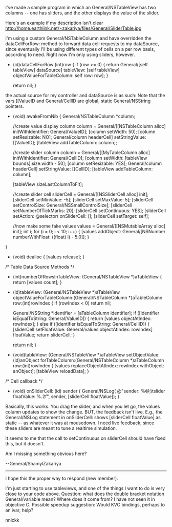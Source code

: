 I've made a sample program in which an General/NSTableView has two columns -- one has sliders, and the other displays the value of the slider. 

Here's an example if my description isn't clear
http://home.earthlink.net/~zakariya/files/General/SliderTable.jpg

I'm using a custom General/NSTableColumn and have overridden the dataCellForRow: method to forward data cell requests to my dataSource, since eventually I'll be using different types of cells on a per row basis, according to need. Right now I'm only using sliders, however.


    
- (id)dataCellForRow:(int)row
{
	if (row >= 0)
	{
		return General/[self tableView] dataSource] 
			tableView: [self tableView] 
			objectValueForTableColumn: self
			row: row];
	}
	
	return nil;
}


the actual source for my controller and dataSource is as such:
Note that the vars [[ValueID and General/CellID are global, static General/NSString pointers.

    
- (void) awakeFromNib
{
	General/NSTableColumn *column;
	
	//create value display column
	column = General/[[NSTableColumn alloc] initWithIdentifier: General/ValueID];
	[column setWidth: 50];
	[column setResizable: NO];
	General/column headerCell] setStringValue: [[ValueID];
	[tableView addTableColumn: column];

	//create slider column
	column = General/[[MyTableColumn alloc] initWithIdentifier: General/CellID];
	[column setWidth: [tableView bounds].size.width - 50];
	[column setResizable: YES];
	General/column headerCell] setStringValue: [[CellID];
	[tableView addTableColumn: column];
	
	[tableView sizeLastColumnToFit];
		
	//create slider cell
	sliderCell = General/[[NSSliderCell alloc] init];
	[sliderCell setMinValue: -5];
	[sliderCell setMaxValue: 5];
	[sliderCell setControlSize: General/NSSmallControlSize];
	[sliderCell setNumberOfTickMarks: 20];
	[sliderCell setContinuous: YES];
	[sliderCell setAction: @selector( onSliderCell: )];
	[sliderCell setTarget: self];

	//now make some fake values
	values = General/[[NSMutableArray alloc] init];
	int i;
	for (i = 0; i < 10; i++)
        {
		[values addObject: 
                        General/[NSNumber numberWithFloat: ((float) i) - 5.0]];
        }

}

- (void) dealloc
{
	[values release];
}


/*
Table Data Source Methods
*/

- (int)numberOfRowsInTableView:
	(General/NSTableView *)aTableView
{
	return [values count];
}

- (id)tableView:
	(General/NSTableView *)aTableView 
	objectValueForTableColumn:(General/NSTableColumn *)aTableColumn 
	row:(int)rowIndex
{
	if (rowIndex < 0) return nil;
	
	General/NSString *identifier = [aTableColumn identifier];
	if ([identifier isEqualToString: General/ValueID])
	{
		return [values objectAtIndex: rowIndex];
	}
	else if ([identifier isEqualToString: General/CellID])
	{
		[sliderCell setFloatValue: 
                    General/values objectAtIndex: rowIndex] floatValue;
		return sliderCell;
	}

	return nil;
}

- (void)tableView:
	(General/NSTableView *)aTableView 
	setObjectValue:(id)anObject 
	forTableColumn:(General/NSTableColumn *)aTableColumn 
	row:(int)rowIndex
{
	[values replaceObjectAtIndex: rowIndex withObject: anObject];
	[tableView reloadData];
}

/*
Cell callback
*/

- (void) onSliderCell: (id) sender
{
	General/NSLog( @"sender: %@;\tslider floatValue: %.2f", sender, 
                [sliderCell floatValue]);
}



Basically, this works. You drag the slider, and when you let go, the values column updates to show the change. BUT, the feedback isn't live. E.g., the General/NSLog statement in onSliderCell: shows [sliderCell floatValue] as static -- as whatever it was at mousedown. I need live feedback, since these sliders are meant to tune a realtime simulation.

It seems to me that the call to setContinuous on sliderCell should have fixed this, but it doesn't. 

Am I missing something obvious here? 

--General/ShamylZakariya

___________________________________

I hope this the proper way to respond (new member).

I'm just starting to use tableviews, and one of the things I want to do is very close to your code above.
Question: what does the double bracket notation General/variable mean? Where does it come from? I have not seen it in objective C.
Possible speedup suggestion: Would KVC bindings, perhaps to an ivar, help?

nnickk